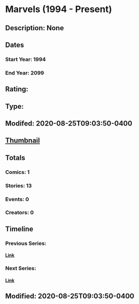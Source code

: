 # Marvels (1994 - Present)
## Description: None
## Dates
### Start Year: 1994
### End Year: 2099
## Rating: 
## Type: 
## Modifed: 2020-08-25T09:03:50-0400
## [Thumbnail](http://i.annihil.us/u/prod/marvel/i/mg/b/40/image_not_available.jpg)
## Totals
### Comics: 1
### Stories: 13
### Events: 0
### Creators: 0
## Timeline
### Previous Series: 
#### [Link]()
### Next Series: 
#### [Link]()
## Modified: 2020-08-25T09:03:50-0400